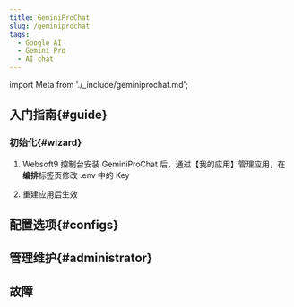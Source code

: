 ```yaml
---
title: GeminiProChat
slug: /geminiprochat
tags:
  - Google AI
  - Gemini Pro
  - AI chat
---
```


import Meta from './_include/geminiprochat.md';

<Meta name="meta" />

## 入门指南{#guide}

### 初始化{#wizard}

1. Websoft9 控制台安装 GeminiProChat 后，通过【我的应用】管理应用，在**编排**标签页修改 .env 中的 Key  

2. 重建应用后生效

## 配置选项{#configs}

## 管理维护{#administrator}

## 故障

